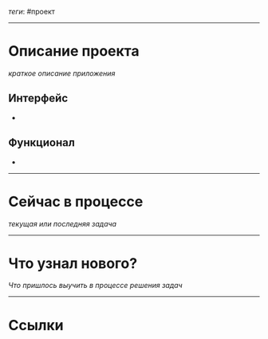 *теги*: #проект 
___
# Описание проекта
*краткое описание приложения*

## Интерфейс
- 

## Функционал
- 

___
# Сейчас в процессе
*текущая или последняя задача*

___
# Что узнал нового?
*Что пришлось выучить в процессе решения задач*

___
# Ссылки